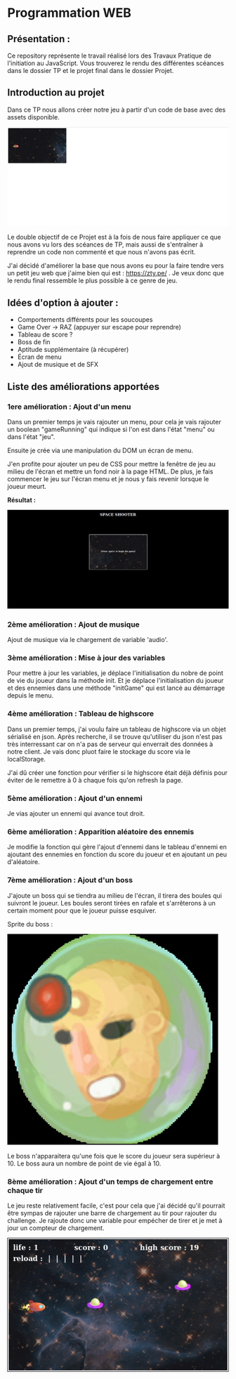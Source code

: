 # 		Programmation WEB

## Présentation :

Ce repository représente le travail réalisé lors des Travaux Pratique de l'initiation au JavaScript. Vous trouverez le rendu des différentes scéances dans le dossier TP et le projet final dans le dossier Projet.

## Introduction au projet

Dans ce TP nous allons créer notre jeu à partir d'un code de base avec des assets disponible.

![*Image du jeu de base* ](./screenshot/tp4_base.png)

Le double objectif de ce Projet est à la fois de nous faire appliquer ce que nous avons vu lors des scéances de TP, mais aussi de s'entraîner à reprendre un code non commenté et que nous n'avons pas écrit.

J'ai décidé d'améliorer la base que nous avons eu pour la faire tendre vers un petit jeu web que j'aime bien qui est : https://zty.pe/ . Je veux donc que le rendu final ressemble le plus possible à ce genre de jeu.

## Idées d'option à ajouter :

- Comportements différents pour les soucoupes
- Game Over -> RAZ (appuyer sur escape pour reprendre)
- Tableau de score ?
- Boss de fin
- Aptitude supplémentaire (à récupérer)
- Écran de menu
- Ajout de musique et de SFX

## Liste des améliorations apportées

### 1ere amélioration : Ajout d'un menu

Dans un premier temps je vais rajouter un menu, pour cela je vais rajouter un boolean "gameRunning" qui indique si l'on est dans l'état "menu" ou dans l'état "jeu".

Ensuite je crée via une manipulation du DOM un écran de menu.

J'en profite pour ajouter un peu de CSS pour mettre la fenêtre de jeu au milieu de l'écran et mettre un fond noir à la page HTML. De plus, je fais commencer le jeu sur l'écran menu et je nous y fais revenir lorsque le joueur meurt.

**Résultat :**

![](./screenshot/tp4_1.png)

### 2ème amélioration : Ajout de musique

Ajout de musique via le chargement de variable 'audio'.

### 3ème amélioration : Mise à jour des variables

Pour mettre à jour les variables, je déplace l'initialisation du nobre de point de vie du joueur dans la méthode init. Et je déplace l'initialisation du joueur et des ennemies dans une méthode "initGame" qui est lancé au démarrage depuis le menu.

### 4ème amélioration : Tableau de highscore

Dans un premier temps, j'ai voulu faire un tableau de highscore via un objet sérialisé en json. Après recherche, il se trouve qu'utiliser du json n'est pas très interressant car on n'a pas de serveur qui enverrait des données à notre client. Je vais donc pluot faire le stockage du score via le localStorage.

J'ai dû créer une fonction pour vérifier si le highscore était déjà définis pour éviter de le remettre à 0 à chaque fois qu'on refresh la page.

### 5ème amélioration : Ajout d'un ennemi

Je vias ajouter un ennemi qui avance tout droit.

### 6ème amélioration : Apparition aléatoire des ennemis

Je modifie la fonction qui gère l'ajout d'ennemi dans le tableau d'ennemi en ajoutant des ennemies en fonction du score du joueur et en ajoutant un peu d'aléatoire.

### 7ème amélioration : Ajout d'un boss

J'ajoute un boss qui se tiendra au milieu de l'écran, il tirera des boules qui suivront le joueur. Les boules seront tirées en rafale et s'arrêterons à un certain moment pour que le joueur puisse esquiver.

Sprite du boss :

![Boss](./screenshot/boss.gif)

Le boss n'apparaitera qu'une fois que le score du joueur sera supérieur à 10. Le boss aura un nombre de point de vie égal à 10.

### 8ème amélioration :  Ajout d'un temps de chargement entre chaque tir

Le jeu reste relativement facile, c'est pour cela que j'ai décidé qu'il pourrait être sympas de rajouter une barre de chargement au tir pour rajouter du challenge. Je rajoute donc une variable pour empécher de tirer et je met à jour un compteur de chargement.

![Reload](./screenshot/tp4_reload.png)

